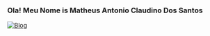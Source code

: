 ### Ola! Meu Nome is Matheus Antonio Claudino Dos Santos
[![Blog](https://img.shields.io/badge/Lua-2C2D72?style=for-the-badge&logo=lua&logoColor=white)]()
